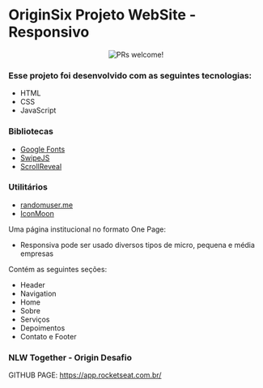 # OriginSix Projeto WebSite - Responsivo

<p align="center">
 <img src="https://i.ibb.co/BtcXwhN/Capa.png" alt="PRs welcome!" />
</p>


### Esse projeto foi desenvolvido com as seguintes tecnologias:

* HTML
* CSS
* JavaScript


### Bibliotecas

* [Google Fonts](https://fonts.google.com/)
* [SwipeJS](https://swiperjs.com/swiper-api) 
* [ScrollReveal](https://scrollrevealjs.org/)

### Utilitários
* [randomuser.me](https://randomuser.me/)
* [IconMoon](https://icomoon.io/)


Uma página institucional no formato One Page:
* Responsiva
pode ser usado diversos tipos de micro, pequena e média empresas

Contém as seguintes seções: 
* Header 
* Navigation
* Home
* Sobre
* Serviços
* Depoimentos
* Contato e Footer

### NLW Together - Origin Desafio
GITHUB PAGE: 
https://app.rocketseat.com.br/
